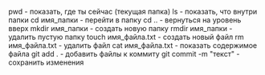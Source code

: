 pwd - показать, где ты сейчас (текущая папка)
ls - показать, что внутри папки
cd имя_папки - перейти в папку
cd .. - вернуться на уровень вверх
mkdir имя_папки - создать новую папку
rmdir имя_папки - удалить пустую папку
touch имя_файла.txt - создать новый файл
rm имя_файла.txt - удалить файл
cat имя_файла.txt - показать содержимое файла
git add . - добавить файлы к коммиту
git commit -m "текст" - сохранить изменения